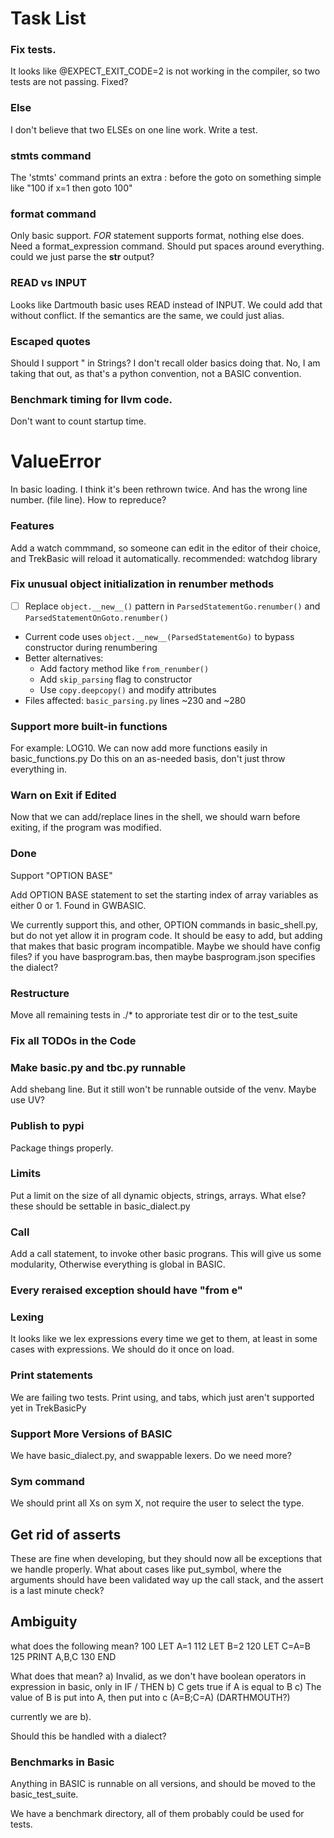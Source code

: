 # Task List

### Fix tests.
It looks like @EXPECT_EXIT_CODE=2 is not working in the compiler, so two tests are not passing. Fixed?

### Else
I don't believe that two ELSEs on one line work. Write a test.

### stmts command
The 'stmts' command prints an extra : before the goto on something simple like "100 if x=1 then goto 100"

### format command
Only basic support. *FOR* statement supports format, nothing else does.
Need a format_expression command. Should put spaces around everything.
could we just parse the __str__ output?

### READ vs INPUT
Looks like Dartmouth basic uses READ instead of INPUT. We could add that without conflict. If the semantics are the
same, we could just alias.

### Escaped quotes
Should I support \" in Strings? I don't recall older basics doing that. 
No, I am taking that out, as that's a python convention, not a BASIC convention. 

### Benchmark timing for llvm code.
Don't want to count startup time.

# ValueError
In basic loading. I think it's been rethrown twice.
And has the wrong line number. (file line). How to repreduce?


### Features
Add a watch commmand, so someone can edit in the editor of their choice, and TrekBasic will reload it automatically.
recommended:  watchdog library

### Fix unusual object initialization in renumber methods
- [ ] Replace `object.__new__()` pattern in `ParsedStatementGo.renumber()` and `ParsedStatementOnGoto.renumber()`
- Current code uses `object.__new__(ParsedStatementGo)` to bypass constructor during renumbering
- Better alternatives:
  - Add factory method like `from_renumber()`
  - Add `skip_parsing` flag to constructor
  - Use `copy.deepcopy()` and modify attributes
- Files affected: `basic_parsing.py` lines ~230 and ~280 

### Support more built-in functions
For example: LOG10. We can now add more functions easily in basic_functions.py
Do this on an as-needed basis, don't just throw everything in.

### Warn on Exit if Edited
Now that we can add/replace lines in the shell, we should warn before exiting, if the program was modified.

### Done
Support "OPTION BASE"

Add OPTION BASE statement to set the starting index of array variables as either 0 or 1. Found in GWBASIC. 

We currently support this, and other, OPTION commands in basic_shell.py, but
do not yet allow it in program code. It should be easy to add, but adding that makes that basic 
program incompatible. Maybe we should have config files? if you have basprogram.bas, then 
maybe basprogram.json specifies the dialect?

### Restructure
Move all remaining tests in ./* to approriate test dir or to the test_suite

### Fix all TODOs in the Code

### Make basic.py and tbc.py runnable
Add shebang line. But it still won't be runnable outside of the venv. Maybe use UV?

### Publish to pypi
Package things properly.

### Limits
Put a limit on the size of all dynamic objects, strings, arrays. What else? these should be settable in basic_dialect.py

### Call
Add a call statement, to invoke other basic prograns. This will give us some
modularity, Otherwise everything is global in BASIC. 

### Every reraised exception should have "from e"

### Lexing
It looks like we lex expressions every time we get to them, at least in some cases with expressions. We should do it 
once on load.

### Print statements
We are failing two tests. Print using, and tabs, which just aren't supported yet in TrekBasicPy

### Support More Versions of BASIC
We have basic_dialect.py, and swappable lexers. Do we need more?

### Sym command
We should print all Xs on sym X, not require the user to select the type.

## Get rid of asserts
These are fine when developing, but they should now all be exceptions that we handle properly.
What about cases like put_symbol, where the arguments should have been validated way up the call
stack, and the assert is a last minute check?

## Ambiguity
what does the following mean?
100 LET A=1
112 LET B=2
120 LET C=A=B
125 PRINT A,B,C
130 END

What does that mean?
a) Invalid, as we don't have boolean operators in expression in basic, only in IF / THEN
b) C gets true if A is equal to B 
c) The value of B is put into A, then put into c (A=B;C=A) (DARTHMOUTH?)

currently we are b).

Should this be handled with a dialect?

### Benchmarks in Basic
Anything in BASIC is runnable on all versions, and should be moved to the basic_test_suite.

We have a benchmark directory, all of them probably could be used for tests.
